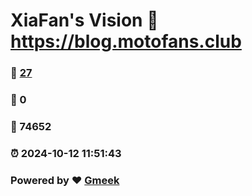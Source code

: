 # XiaFan's Vision :link: https://blog.motofans.club 
### :page_facing_up: [27](https://blog.motofans.club/tag.html) 
### :speech_balloon: 0 
### :hibiscus: 74652 
### :alarm_clock: 2024-10-12 11:51:43 
### Powered by :heart: [Gmeek](https://github.com/Meekdai/Gmeek)

